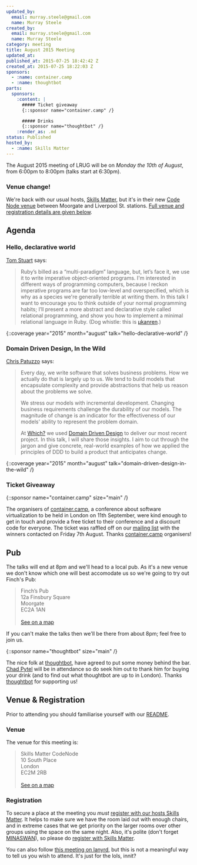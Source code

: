 ```yaml
---
updated_by:
  email: murray.steele@gmail.com
  name: Murray Steele
created_by:
  email: murray.steele@gmail.com
  name: Murray Steele
category: meeting
title: August 2015 Meeting
updated_at:
published_at: 2015-07-25 18:42:42 Z
created_at: 2015-07-25 18:22:03 Z
sponsors:
  - :name: container.camp
  - :name: thoughtbot
parts:
  sponsors:
    :content: |
      ##### Ticket giveaway
      {::sponsor name="container.camp" /}

      ##### Drinks
      {::sponsor name="thoughtbot" /}
    :render_as: .md
status: Published
hosted_by:
  - :name: Skills Matter
---
```


The August 2015 meeting of LRUG will be on *Monday the 10th of August*, from 6:00pm to 8:00pm (talks start at 6:30pm).

### Venue change!

We're back with our usual hosts, [Skills Matter](http://www.skillsmatter.com), but it's in their new [Code Node venue](https://skillsmatter.com/locations/264-skills-matter-codenode) between Moorgate and Liverpool St. stations.  [Full venue and registration details are given below](#aug15registration).

## Agenda

### Hello, declarative world

[Tom Stuart](http://codon.com) says:

> Ruby’s billed as a “multi-paradigm” language, but, let’s face it, we
> use it to write imperative object-oriented programs. I'm interested in
> different ways of programming computers, because I reckon imperative
> programs are far too low-level and overspecified, which is why as a
> species we're generally terrible at writing them. In this talk I want
> to encourage you to think outside of your normal programming habits;
> I’ll present a more abstract and declarative style called relational
> programming, and show you how to implement a minimal relational
> language in Ruby. (Dog whistle: this is [μkanren](http://webyrd.net/scheme-2013/papers/HemannMuKanren2013.pdf).)

{::coverage year="2015" month="august" talk="hello-declarative-world" /}

### Domain Driven Design, In the Wild

[Chris Patuzzo](https://github.com/tuzz) says:

> Every day, we write software that solves business problems. How we
> actually do that is largely up to us. We tend to build models that
> encapsulate complexity and provide abstractions that help us reason
> about the problems we solve.
>
> We stress our models with incremental development. Changing business
> requirements challenge the durability of our models. The magnitude of
> change is an indicator for the effectiveness of our models' ability to
> represent the problem domain.
>
> At [Which?](https://github.com/whichdigital) we used [Domain Driven
> Design](https://en.wikipedia.org/wiki/Domain-driven_design) to deliver
> our most recent project. In this talk, I will share those insights. I
> aim to cut through the jargon and give concrete, real-world examples of
> how we applied the principles of DDD to build a product that
> anticipates change.

{::coverage year="2015" month="august" talk="domain-driven-design-in-the-wild" /}

### Ticket Giveaway

{::sponsor name="container.camp" size="main" /}

The organisers of [container.camp](http://container.camp), a conference about software virtualization to be held in London on 11th September, were kind enough to get in touch and provide a free ticket to their conference and a discount code for everyone.  The ticket was raffled off on our [mailing list](/mailing-list) with the winners contacted on Friday 7th August.  Thanks [container.camp](http://container.camp) organisers!

## Pub

The talks will end at 8pm and we'll head to a local pub.  As it's a new venue we don't know which one will best accomodate us so we're going to try out Finch's Pub:

> Finch’s Pub<br/>12a Finsbury Square<br/>Moorgate<br/>EC2A 1AN<br/><br/>[See on a map](https://goo.gl/maps/sYaVu)

If you can't make the talks then we'll be there from about 8pm; feel free to join us.

{::sponsor name="thoughtbot" size="main" /}

The nice folk at [thoughtbot](http://thoughtbot.com), have agreed to put some money behind the bar.  [Chad Pytel](https://twitter.com/cpytel) will be in attendance so do seek him out to thank him for buying your drink (and to find out what thoughtbot are up to in London).  Thanks [thoughtbot](http://thoughtbot.com) for supporting us!

Venue & Registration <a name="aug15registration">&nbsp;</a>
----------------------------------------------------------

Prior to attending you should familiarise yourself with our [README](http://readme.lrug.org/).

### Venue

The venue for this meeting is:

> Skills Matter CodeNode<br/>10 South Place<br/>London<br/>EC2M 2RB<br/><br/>[See on a map](https://goo.gl/maps/ONJT4)

### Registration

To secure a place at the meeting you *must* [register with our hosts Skills Matter](https://skillsmatter.com/meetups/7254-lrug-august-2015-meeting).  It helps to make sure we have the room laid out with enough chairs, and in extreme cases that we get priority on the larger rooms over other groups using the space on the same night.  Also, it's polite (don't forget [MINASWAN](https://en.wikipedia.org/wiki/MINASWAN)), so please do [register with Skills Matter](https://skillsmatter.com/meetups/7254-lrug-august-2015-meeting).

You can also follow [this meeting on lanyrd](http://lanyrd.com/2015/lrug-august/), but this is not a meaningful way to tell us you wish to attend.  It's just for the lols, innit?
